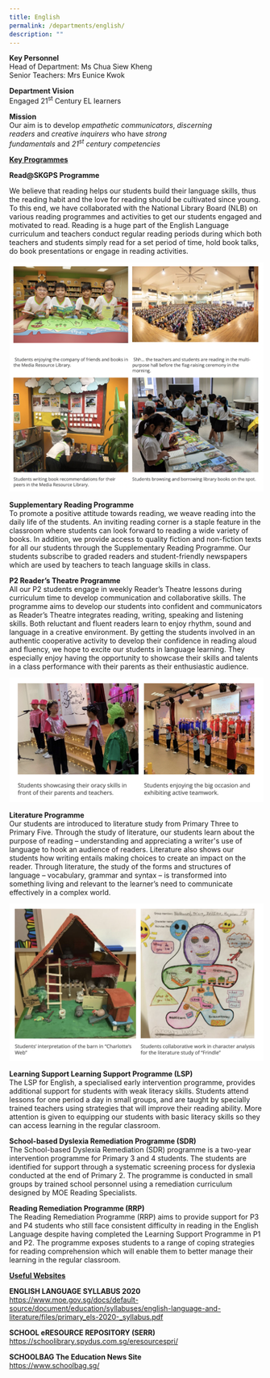 ```yaml
---
title: English
permalink: /departments/english/
description: ""
---
```

<p><strong>Key Personnel<br /></strong>Head of Department: Ms Chua Siew Kheng<br />Senior Teachers: Mrs Eunice Kwok&nbsp;</p>
<p><strong>Department Vision<br /></strong>Engaged 21<sup>st</sup>&nbsp;Century EL learners</p>
<p><strong>Mission<br /></strong>Our aim is to&nbsp;develop&nbsp;<em>empathetic communicators</em>,&nbsp;<em>discerning readers</em>&nbsp;and&nbsp;<em>creative inquirers</em>&nbsp;who have&nbsp;<em>strong fundamentals</em>&nbsp;and&nbsp;<em>21<sup>st</sup>&nbsp;century competencies</em></p>
<p><span style="text-decoration: underline;"><strong>Key Programmes</strong></span></p>
<p><strong>Read@SKGPS Programme</strong></p>
<p>We believe that reading helps our students build their language skills, thus the reading habit and the love for reading should be cultivated since young. To this end, we have collaborated with the National Library Board (NLB) on various reading programmes and activities to get our students engaged and motivated to read. Reading is a huge part of the English Language curriculum and teachers conduct&nbsp;regular reading periods during which both teachers and students simply read for a set period of time, hold book talks, do book presentations or engage in reading activities.</p>
<img src="/images/eng1.png">
<p><strong>Supplementary Reading Programme&nbsp;<br /></strong>To promote a positive attitude towards reading, we weave reading into the daily life of the students. An inviting reading corner is a staple feature in the classroom where students can look forward to reading a wide variety of books. In addition, we provide access to quality fiction and non-fiction texts for all our students through the Supplementary Reading Programme. Our students subscribe to graded readers and student-friendly newspapers which are used by teachers to teach language skills in class.</p>
<p><strong>P2 Reader&rsquo;s Theatre Programme<br /></strong>All our P2 students engage in weekly Reader&rsquo;s Theatre lessons during curriculum time to develop communication and collaborative skills. The programme aims to develop our students into confident and communicators as Reader&rsquo;s Theatre integrates reading, writing, speaking and listening skills. Both reluctant and fluent readers learn to enjoy rhythm, sound and language in a creative environment. By getting the students involved in an authentic cooperative activity to develop their confidence in reading aloud and fluency, we hope to excite our students in language learning. They especially enjoy having the opportunity to showcase their skills and talents in a class performance with their parents as their enthusiastic audience.</p>
<img src="/images/eng3.png">
<p><strong>Literature Programme</strong><br />Our students are introduced to literature study from Primary Three to Primary Five. Through the study of literature, our students learn about the purpose of reading &ndash; understanding and appreciating a writer's use of language to hook an audience of readers. Literature also shows our students how writing entails making choices to create an impact on the reader. Through literature, the study of the forms and structures of language &ndash; vocabulary, grammar and syntax &ndash; is transformed into something living and relevant to the learner&rsquo;s need to communicate effectively in a complex world.&nbsp;</p>
<img src="/images/eng2.png">
<p><strong>Learning Support Learning Support Programme (LSP)<br /></strong>The LSP for English, a specialised early intervention programme, provides additional support for students with weak literacy skills. Students attend lessons for one period a day in small groups, and are taught by specially trained teachers using strategies that will improve their reading ability. More attention is given to equipping our students with basic literacy skills so they can access learning in the regular classroom.</p>
<p><strong>School-based Dyslexia Remediation Programme (SDR)<br /></strong>The School-based Dyslexia Remediation (SDR) programme is a two-year intervention programme for Primary 3 and 4 students. The students are identified for support through a systematic screening process for dyslexia conducted at the end of Primary 2. The programme is conducted in small groups by trained school personnel using a remediation curriculum designed by MOE Reading Specialists.</p>
<p><strong>Reading Remediation Programme (RRP)</strong><br />The Reading Remediation Programme (RRP) aims to provide support for P3 and P4 students who still face consistent difficulty in reading in the English Language despite having completed the Learning Support Programme in P1 and P2. The programme exposes students to a range of coping strategies for reading comprehension which will enable them to better manage their learning in the regular classroom.</p>
<p><span style="text-decoration: underline;"><strong>Useful Websites</strong></span></p>
<p><strong>ENGLISH&nbsp;LANGUAGE SYLLABUS 2020<br /></strong><a href="https://www.moe.gov.sg/docs/default-source/document/education/syllabuses/english-language-and-literature/files/primary_els-2020-_syllabus.pdf">https://www.moe.gov.sg/docs/default-source/document/education/syllabuses/english-language-and-literature/files/primary_els-2020-_syllabus.pdf</a></p>
<p><strong>SCHOOL eRESOURCE REPOSITORY (SERR)<br /></strong><a href="https://schoolibrary.spydus.com.sg/eresourcespri/">https://schoolibrary.spydus.com.sg/eresourcespri/</a>&nbsp;</p>
<p><strong>SCHOOLBAG The Education News Site<br /></strong><a href="https://www.schoolbag.sg/">https://www.schoolbag.sg/</a></p>